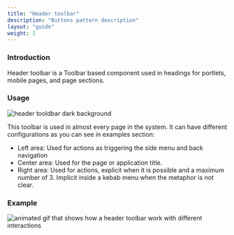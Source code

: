 ```yaml
---
title: "Header toolbar"
description: "Buttons pattern description"
layout: "guide"
weight: 1
---
```


### Introduction

Header toolbar is a Toolbar based component used in headings for portlets, mobile pages, and page sections.

### Usage

![header tooldbar dark background](../../../images/headerToolbar.png)

This toolbar is used in almost every page in the system. It can have different configurations as you can see in examples section:
* Left area: Used for actions as triggering the side menu and back navigation
* Center area: Used for the page or application title.
* Right area: Used for actions, explicit when it is possible and a maximum number of 3. Implicit inside a kebab menu when the metaphor is not clear.

### Example

![animated gif that shows how a header toolbar work with different interactions](../../../images/headerExample.gif)

